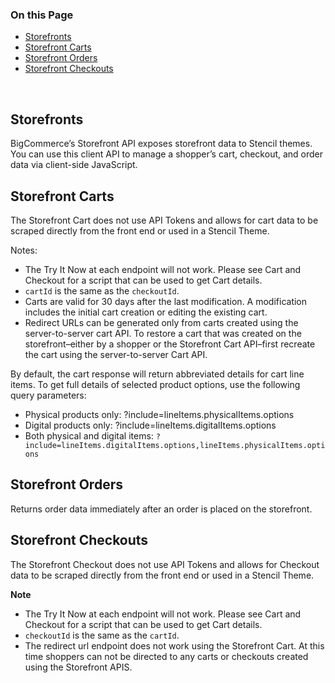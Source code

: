 <div class="otp" id="no-index">

### On this Page	
- [Storefronts](#storefronts)
- [Storefront Carts](#storefront-carts)
- [Storefront Orders](#storefront-orders)
- [Storefront Checkouts](#storefront-checkouts)
	
</div>
<br>

## Storefronts
BigCommerce’s Storefront API exposes storefront data to Stencil themes. You can use this client API to manage a shopper’s cart, checkout, and order data via client-side JavaScript.

## Storefront Carts
The Storefront Cart does not use API Tokens and allows for cart data to be scraped directly from the front end or used in a Stencil Theme.

Notes:

- The Try It Now at each endpoint will not work. Please see Cart and Checkout for a script that can be used to get Cart details.
- `cartId` is the same as the `checkoutId`.
- Carts are valid for 30 days after the last modification. A modification includes the initial cart creation or editing the existing cart.
- Redirect URLs can be generated only from carts created using the server-to-server cart API. To restore a cart that was created on the storefront–either by a shopper or the Storefront Cart API–first recreate the cart using the server-to-server Cart API.

By default, the cart response will return abbreviated details for cart line items. To get full details of selected product options, use the following query parameters:

- Physical products only: ?include=lineItems.physicalItems.options
- Digital products only: ?include=lineItems.digitalItems.options
- Both physical and digital items: `?include=lineItems.digitalItems.options,lineItems.physicalItems.options`

## Storefront Orders
Returns order data immediately after an order is placed on the storefront.


## Storefront Checkouts
The Storefront Checkout does not use API Tokens and allows for Checkout data to be scraped directly from the front end or used in a Stencil Theme.

**Note**

- The Try It Now at each endpoint will not work. Please see Cart and Checkout for a script that can be used to get Cart details.
- `checkoutId` is the same as the `cartId`.
- The redirect url endpoint does not work using the Storefront Cart. At this time shoppers can not be directed to any carts or checkouts created using the Storefront APIS.
